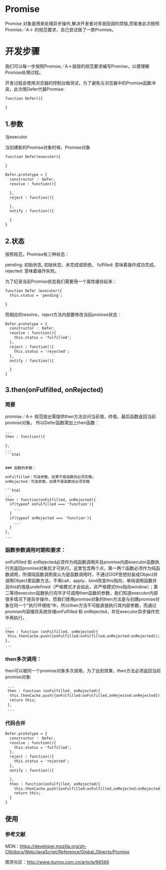 # Promise

Promise 对象是用来处理异步操作,解决开发者对多层回调的烦恼,而笔者此次按照Promise／A＋ 的规范要求，自己尝试做了一款Promise。

# 开发步骤

我们可以每一步按照Promsie／A＋层层的规范要求编写Promise，以便理解Promise处理过程。

开发过程会使用浏览器的控制台做测试，为了避免与浏览器中的Promise函数冲突，此次用Defer代替Promise:

```html
function Defer(){

}
```

## 1.参数
当executor


当创建新的Promise对象时候，Promise对象

```html
function Defer(executor){

}

Defer.prototype = {
  constructor ： Defer,
  resolve : function(){

  },
  reject : function(){

  },
  notify : function(){

  }
}
```

## 2.状态

按照规范，Promise有三种状态：

pending: 初始状态, 初始状态，未完成或拒绝。
fulfilled: 意味着操作成功完成。
rejected: 意味着操作失败。

为了纪录当前Promise状态我们需要用一个属性缓存起来：

```html
function Defer（executor){
  this.status = 'pending';

}
```

而相应的resolve，reject方法内部要修改当前proimse状态：

```html
Defer.prototype = {
  constructor ： Defer,
  resolve : function(){
    this.status = 'fulfilled';
  },
  reject : function(){
    this.status = 'rejected';
  },
  notify : function(){

  }
}
```


## 3.then(onFulfilled, onRejected)

### 简要

promise／A＋ 规范提出需提供then方法访问当前值，终值，最后函数返回当前promise对象。
所以Defer函数需加上then函数：

```html
...
then : function(){

},
...
```html


### 函数的参数：

onFulfilled：可选参数，如果不是函数则必须忽略;
onRejected：可选参数，如果不是函数则必须忽略

```html
...
then : function(onFulfilled, onRejected){
  if(typeof onFulfilled === 'function'){
    ...
  }
  if(typeof onRejected === 'function'){
    ...
  }
},
...
```

### 函数参数调用时期和要求：
onFulfilled 和 onRejected必须作为纯函数调用并且promise内部executor函数执行完返回promise对象后才可执行。这里包含两个点，第一两个函数必须作为纯函数调用，所谓纯函数调用我认为是函数调用时，不通过OOP思想封装成Object并调用Object里函数方法，不用call、apply、bind改变this指向，单纯调用函数并且this的值是undefined（严格模式才会如此，非严格模式this指向window）；第二等待executor函数执行完毕才可调用then函数的参数，我们知道executor内部很多情况下是异步操作，而我们使用promise对象的then方法是与创建promise对象在同一个“执行环境栈”中，所以then方法不可能直接执行其内部参数，而通过promise内容缓存系统存储onFulfilled 和 onRejected，并在executor异步操作完毕再执行。

```html
...
then : function (onFulfilled, onRejected){
 this.thenCache.push({onFulfilled:onFulfilled,onRejected:onRejected});
},
...
```

### then多次调用：
then可以被同一个promise对象多次调用，为了达到效果，then方法必须返回当前promise对象:

```html
 ...
 then : function (onFulfilled, onRejected){
  this.thenCache.push({onFulfilled:onFulfilled,onRejected:onRejected});
  return this;
 },
 ...
```

### 代码合并

```html
Defer.prototype = {
  constructor ： Defer,
  resolve : function(){
    this.status = 'fulfilled';
  },
  reject : function(){
    this.status = 'rejected';
  },
  notify : function(){

  },
  then : function(onFulfilled, onRejected){
    this.thenCache.push({onFulfilled:onFulfilled,onRejected:onRejected});
    return this;
  }
}
```

## 使用


### 参考文献

MDN：https://developer.mozilla.org/zh-CN/docs/Web/JavaScript/Reference/Global_Objects/Promise

图灵社区：http://www.ituring.com.cn/article/66566
